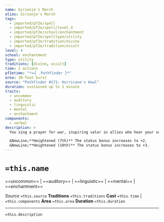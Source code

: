 ```yaml
---
name: Girzanje's March
alias: Girzanje's March
tags:
  - imported/pf2e/spell
  - imported/pf2e/spell/level_4
  - imported/pf2e/school/enchantment
  - imported/pf2e/spelltype/utility
  - imported/pf2e/tradition/divine
  - imported/pf2e/tradition/occult
level: 4
school: enchantment
type: utility
traditions: [divine, occult]
time: 2 actions
pf2etime: "*⬺{ .Pathfinder }*"
area: 30-foot burst
source: "Pathfinder #171: Hurricane's Howl"
duration: sustained up to 1 minute
traits:
  - uncommon
  - auditory
  - linguistic
  - mental
  - enchantment
components:
  - verbal
description: >
  You sing a prayer for war, inspiring valor in allies who hear your song. Allied creatures who can hear and understand you gain a +1 status bonus to attack rolls, Fortitude saves, and Will saves against mental effects.

  &NewLine;**Heightened (7th)** The status bonus increases to +2.
  &NewLine;**Heightened (10th)** The status bonus increases to +3.
---
```

# `=this.name`
==uncommon== | ==auditory== | ==linguistic== | ==mental== | ==enchantment==

*Source* `=this.source`
**Traditions** `=this.traditions`
**Cast** `=this.time` | `=this.components`
**Area** `=this.area`
**Duration** `=this.duration`

***
`=this.description`